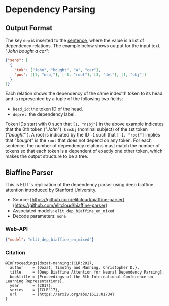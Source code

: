 # Dependency Parsing

## Output Format

The key `dep` is inserted to the [sentence](../documentation/output_format.html#sentence), where the value is a list of dependency relations.
The example below shows output for the input text, "_John bought a car_":

```json
{"sens": [
  {
    "tok": ["John", "bought", "a", "car"], 
    "pos": [[1, "nsbj"], [-1, "root"], [3, "det"], [1, "obj"]] 
  }
]}
```

Each relation shows the dependency of the same index'th token to its head and is represented by a tuple of the following two fields:

* `head_id`: the token ID of the head.
* `deprel`: the dependency label.

Token IDs start with 0 such that `[1, "nsbj"]` in the above example indicates that the 0th token ("_John_") is `nsbj` (nominal subject) of the `1`st token ("_bought_" ).
A root is indicated by the ID `-1` such that `[-1, "root"]` implies that "_bought_" is the `root` that does not depend on any token.
For each sentence, the number of dependency relations must match the number of tokens so that each token is a dependent of exactly one other token, which makes the output structure to be a tree.


## Biaffine Parser

This is ELIT's replication of the dependency parser using deep biaffine attention introduced by Stanford University.

* Source: [https://github.com/elitcloud/biaffine-parser](https://github.com/elitcloud/biaffine-parser)
* Associated models: `elit_dep_biaffine_en_mixed`
* Decode parameters: `none`

### Web-API

```json
{"model": "elit_dep_biaffine_en_mixed"}
```

### Citation

```text
@InProceedings{dozat-manning:ICLR:2017,
  author    = {Dozat, Timothy and Manning, Christopher D.},
  title     = {Deep Biaffine Attention for Neural Dependency Parsing},
  booktitle = {Proceedings of the 5th International Conference on Learning Representations},
  year      = {2017},
  series    = {ICLR'17},
  url       = {https://arxiv.org/abs/1611.01734}
}
```
